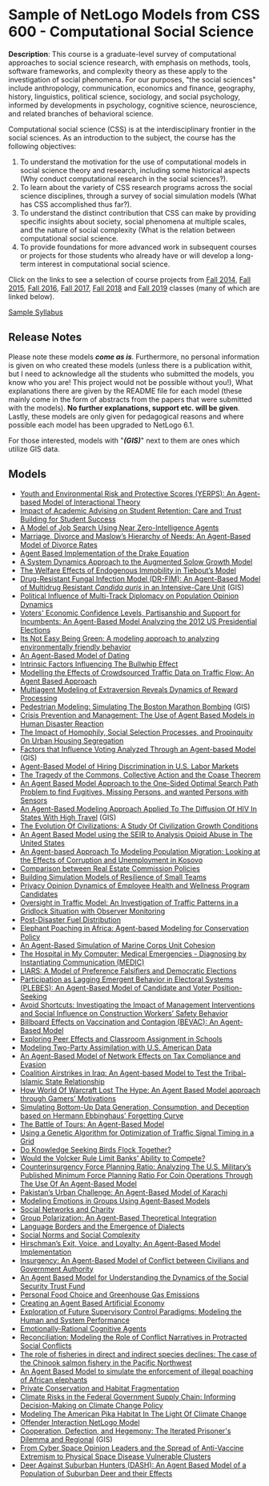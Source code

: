 # Sample of NetLogo Models from CSS 600 - Computational Social Science 

**Description**: This course is a graduate-level survey of computational approaches to social science research, with emphasis on methods, tools, software frameworks, and complexity theory as these apply to the investigation of social phenomena. For our purposes, "the social sciences" include anthropology, communication, economics and finance, geography, history, linguistics, political science, sociology, and social psychology, informed by developments in psychology, cognitive science, neuroscience, and related branches of behavioral science.

Computational social science (CSS) is at the interdisciplinary frontier in the social sciences. As an introduction to the subject, the course has the following objectives:

1. To understand the motivation for the use of computational models in social science theory and research, including some historical aspects (Why conduct computational research in the social sciences?).
1. To learn about the variety of CSS research programs across the social science disciplines, through a survey of social simulation models (What has CSS accomplished thus far?).
1. To understand the distinct contribution that CSS can make by providing specific insights about society, social phenomena at multiple scales, and the nature of social complexity (What is the relation between computational social science.
1. To provide foundations for more advanced work in subsequent courses or projects for those students who already have or will develop a long-term interest in computational social science.

Click on the links to see a selection of course projects from [Fall 2014](https://youtu.be/kbH9qWMVj6Y), [Fall 2015](https://youtu.be/W79IS9LETEc), [Fall 2016](https://youtu.be/CWV-RfbSsmk), [Fall 2017](https://youtu.be/_cOHYyYEnYU), [Fall 2018](https://youtu.be/j2zehqPFCkY) and [Fall 2019](https://youtu.be/tE-DGT3kYyM) classes (many of which are linked below).
 
[Sample Syllabus](https://www.dropbox.com/s/xmi2qgeosmxgdw5/CSS600.pdf?dl=0)

## Release Notes
Please note these models ***come as is***. Furthermore, no personal information is given on who created these models (unless there is a publication withit, but I need to acknowledge all the students who submitted the models, you know who you are! This project would not be possible without you!), What explanations there are given by the README file for each model (these mainly come in the form of abstracts from the papers that were submitted with the models). **No further explanations, support etc. will be given**. Lastly, these models are only given for pedagogical reasons and where possible each model has been upgraded to NetLogo 6.1.

For those interested, models with "***(GIS)***" next to them are ones which utilize GIS data.

## Models
* [Youth and Environmental Risk and Protective Scores (YERPS): An Agent-based Model of Interactional Theory](YERPS)
* [Impact of Academic Advising on Student Retention: Care and Trust Building for Student Success](Retention)
* [A Model of Job Search Using Near Zero-Intelligence Agents](JobSearch)
* [Marriage, Divorce and Maslow’s Hierarchy of Needs: An Agent-Based Model of Divorce Rates](Divorce)
* [Agent Based Implementation of the Drake Equation](DrakeEquation)
* [A System Dynamics Approach to the Augmented Solow Growth Model](SolowSD)
* [The Welfare Effects of Endogenous Immobility in Tiebout’s Model](TieboutModel)
* [Drug-Resistant Fungal Infection Model (DR-FIM): An Agent-Based Model of Multidrug Resistant *Candida auris* in an Intensive-Care Unit](MultidrugResistant) (GIS)
* [Political Influence of Multi-Track Diplomacy on Population  Opinion Dynamics](MultiTrackDiplomacy)
* [Voters' Economic Confidence Levels, Partisanship and Support for Incumbents: An Agent-Based Model Analyzing the 2012 US Presidential Elections](VotersEconomicConfidence)
* [Its Not Easy Being Green: A modeling approach to analyzing environmentally friendly behavior](BeingGreen)
* [An Agent-Based Model of Dating](Dating)
* [Intrinsic Factors Influencing The Bullwhip Effect](BullwhipEffect)
* [Modelling the Effects of Crowdsourced Traffic Data on Traffic Flow: An Agent Based Approach](CrowdsourcedTrafficData)
* [Multiagent Modeling of Extraversion Reveals Dynamics of Reward Processing](Extraversion)
* [Pedestrian Modeling: Simulating The Boston Marathon Bombing](BostonMarathon) (GIS)
* [Crisis Prevention and Management: The Use of Agent Based Models in Human Disaster Reaction](DisasterReaction)
* [The Impact of Homophily, Social Selection Processes, and Propinquity On Urban Housing Segregation](HomophilyAndSegregation)
* [Factors that Influence Voting Analyzed Through an Agent-based Model](VotingInfluence) (GIS)
* [Agent-Based Model of Hiring Discrimination in U.S. Labor Markets](LaborMarketDiscrimination)
* [The Tragedy of the Commons, Collective Action and the Coase Theorem](CollectiveActionAndCoaseTheorem)
* [An Agent Based Model Approach to the One-Sided Optimal Search Path Problem to find Fugitives, Missing Persons, and wanted Persons with Sensors](SearchPath)
* [An Agent-Based Modeling Approach Applied To The Diffusion Of HIV In States With High Travel](DiffusionOfHIV) (GIS)
* [The Evolution Of Civilizations: A Study Of Civilization Growth Conditions](CivilizationGrowth)
* [An Agent Based Model using the SEIR to Analysis Opioid Abuse in The United States](OpioidAbuse)
* [An Agent-based Approach To Modeling Population Migration: Looking at the Effects of Corruption and Unemployment in Kosovo](PopulationMigration)
* [Comparison between Real Estate Commission Policies](CommissionPolicies)
* [Building Simulation Models of Resilience of Small Teams](ResilientTeam)
* [Privacy Opinion Dynamics of Employee Health and Wellness Program Candidates](PrivacyOpinionDynamics)
* [Oversight in Traffic Model: An Investigation of Traffic Patterns in a Gridlock Situation with Observer Monitoring](ObserverOversightInTraffic)
* [Post-Disaster Fuel Distribution](GasDistributionModel)
* [Elephant Poaching in Africa: Agent-based Modeling for Conservation Policy](ElephantPoaching)
* [An Agent-Based Simulation of Marine Corps Unit Cohesion](UnitCohesion)
* [The Hospital in My Computer: Medical Emergencies - Diagnosing by Instantiating Communication (MEDIC)](MEDIC)
* [LIARS: A Model of Preference Falsifiers and Democratic Elections](LIARS)
* [Participation as Lagging Emergent Behavior in Electoral Systems (PLEBES): An Agent-Based Model of Candidate and Voter Position-Seeking](PLEBES)
* [Avoid Shortcuts: Investigating the Impact of Management Interventions and Social Influence on Construction Workers’ Safety Behavior](ConstructionWorkersSafety)
* [Billboard Effects on Vaccination and Contagion (BEVAC): An Agent-Based Model](BillboardEffectsOnVaccination)
* [Exploring Peer Effects and Classroom Assignment in Schools](ClassroomAssignment)
* [Modeling Two-Party Assimilation with U.S. American Data](Assimilation)
* [An Agent-Based Model of Network Effects on Tax Compliance and Evasion](TaxCompliance)
* [Coalition Airstrikes in Iraq: An Agent-based Model to Test the Tribal-Islamic State Relationship](Airstrikes)
* [How World Of Warcraft Lost The Hype: An Agent Based Model approach through Gamers’ Motivations](WorldofWarcraftMotivation)
* [Simulating Bottom-Up Data Generation, Consumption, and Deception based on Hermann Ebbinghaus’ Forgetting Curve](ForgettingCurve)
* [The Battle of Tours: An Agent-Based Model](BattleOfTours)
* [Using a Genetic Algorithm for Optimization of Traffic Signal Timing in a Grid](GA_TrafficSim)
* [Do Knowledge Seeking Birds Flock Together?](KnowledgeHomophily)
* [Would the Volcker Rule Limit Banks’ Ability to Compete?](LimitingBankRisk)
* [Counterinsurgency Force Planning Ratio:  Analyzing The U.S. Military’s Published Minimum Force Planning Ratio For Coin Operations Through The Use Of An Agent-Based Model](COIN)
* [Pakistan’s Urban Challenge: An Agent-Based Model of Karachi](Creativity_model)
* [Modeling Emotions in Groups Using Agent-Based Models](Emotions_inGroups)
* [Social Networks and Charity](SocialNetworks_and_Charity)
* [Group Polarization: An Agent-Based Theoretical Integration](GroupPolarization)
* [Language Borders and the Emergence of Dialects](LanguageBorders)
* [Social Norms and Social Complexity](SocialNorms)
* [Hirschman’s Exit, Voice, and Loyalty: An Agent-Based Model Implementation](ExitVoiceLoyalty)
* [Insurgency:  An Agent-Based Model of Conflict between Civilians and Government Authority](Insurgency)
* [An Agent Based Model for Understanding the Dynamics of the Social Security Trust Fund](Retirement)
* [Personal Food Choice and Greenhouse Gas Emissions](FoodChoiceandGGE)
* [Creating an Agent Based Artificial Economy](ArtificialEconomy)
* [Exploration of Future Supervisory Control Paradigms: Modeling the Human and System Performance](HumanSystemPerformance)
* [Emotionally-Rational Cognitive Agents](RationalEvolvingPD)
* [Reconciliation: Modeling the Role of Conflict Narratives in Protracted Social Conflicts](Reconciliation)
* [The role of fisheries in direct and indirect species declines: The case of the Chinook salmon fishery in the Pacific Northwest](OrcaChinook)
* [An Agent Based Model to simulate the enforcement of illegal poaching of African elephants](ElephantPoaching2)
* [Private Conservation and Habitat Fragmentation](HabitatFragmentation)
* [Climate Risks in the Federal Government Supply Chain: Informing Decision-Making on Climate Change Policy](SupplyChainClimate)
* [Modeling The American Pika Habitat In The Light Of Climate Change](PikaModel)
* [Offender Interaction NetLogo Model](OffenderInteraction)
* [Cooperation, Defection, and Hegemony: The Iterated Prisoner's Dilemma and Regional](GeopoliticalPD_Model2) (GIS)
* [From Cyber Space Opinion Leaders and the Spread of Anti-Vaccine Extremism to Physical Space Disease Vulnerable Clusters](CyberSpaceOpinionLeaders)
* [Deer Against Suburban Hunters (DASH): An Agent Based Model of a Population of Suburban Deer and their Effects](Dash)


